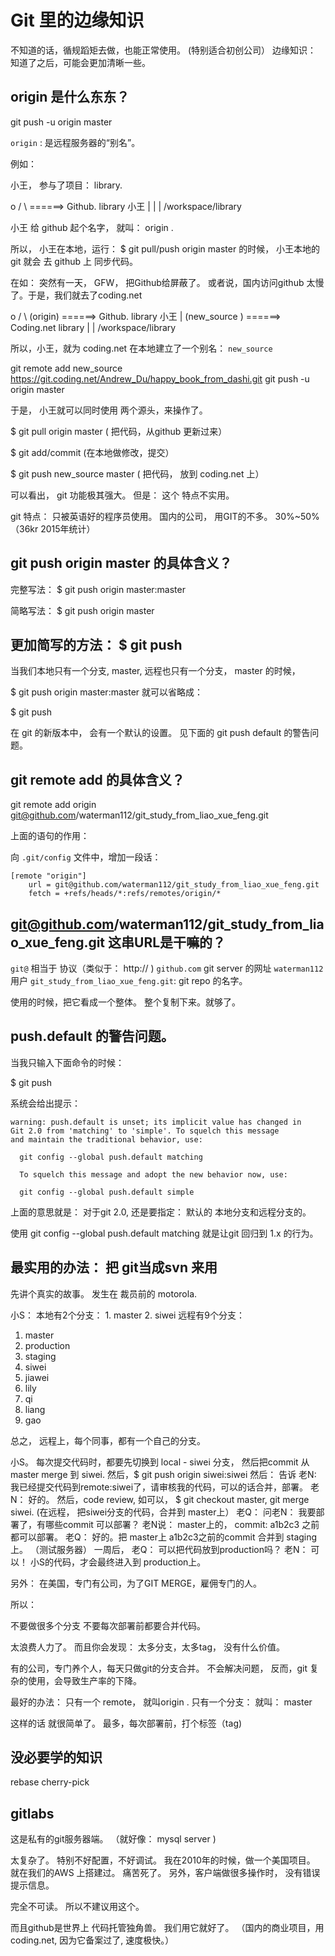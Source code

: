 # Git 里的边缘知识

不知道的话，循规蹈矩去做，也能正常使用。  (特别适合初创公司）
边缘知识： 知道了之后，可能会更加清晰一些。

## origin 是什么东东？

git push -u origin master

`origin` : 是远程服务器的“别名”。

例如：

小王， 参与了项目： library.



   o
  / \       ======>     Github.    library
  小王
   |
   |
   |
  /workspace/library


  小王 给 github 起个名字， 就叫：  origin .

所以， 小王在本地，运行：  $ git pull/push origin master 的时候，
小王本地的 git 就会 去 github 上 同步代码。


在如： 突然有一天， GFW， 把Github给屏蔽了。  或者说，国内访问github 太慢了。于是，我们就去了coding.net

   o
  / \   (origin)         ======>     Github.    library
  小王
   |    (new_source )    ======>     Coding.net library
   |
   |
  /workspace/library

所以，小王，就为  coding.net 在本地建立了一个别名：  `new_source`

git remote add new_source https://git.coding.net/Andrew_Du/happy_book_from_dashi.git
git push -u origin master



于是， 小王就可以同时使用 两个源头，来操作了。

$ git pull origin master  (  把代码，从github 更新过来）

$ git add/commit  (在本地做修改，提交）

$ git push new_source master ( 把代码， 放到 coding.net 上）


可以看出， git 功能极其强大。 但是： 这个 特点不实用。

git 特点： 只被英语好的程序员使用。 国内的公司， 用GIT的不多。 30%~50% （36kr 2015年统计）


## git push origin master 的具体含义？

完整写法： $ git push origin master:master

简略写法： $ git push origin master

## 更加简写的方法： $ git push

当我们本地只有一个分支, master, 远程也只有一个分支， master 的时候，

$ git push origin master:master 就可以省略成：

$ git push

在 git 的新版本中， 会有一个默认的设置。 见下面的 git push default 的警告问题。

## git remote add 的具体含义？

git remote add origin git@github.com/waterman112/git_study_from_liao_xue_feng.git

上面的语句的作用：

向 `.git/config` 文件中，增加一段话：

```
[remote "origin"]
    url = git@github.com/waterman112/git_study_from_liao_xue_feng.git
    fetch = +refs/heads/*:refs/remotes/origin/*
```

## git@github.com/waterman112/git_study_from_liao_xue_feng.git 这串URL是干嘛的？

`git@` 相当于 协议（类似于： http:// )
`github.com`  git server 的网址
`waterman112` 用户
`git_study_from_liao_xue_feng.git`:  git repo 的名字。

使用的时候，把它看成一个整体。 整个复制下来。就够了。


##  push.default 的警告问题。

当我只输入下面命令的时候：

$ git push

系统会给出提示：

```
warning: push.default is unset; its implicit value has changed in
Git 2.0 from 'matching' to 'simple'. To squelch this message
and maintain the traditional behavior, use:

  git config --global push.default matching

  To squelch this message and adopt the new behavior now, use:

  git config --global push.default simple

```

上面的意思就是： 对于git 2.0, 还是要指定： 默认的 本地分支和远程分支的。

使用
  git config --global push.default matching
就是让git 回归到 1.x 的行为。

## 最实用的办法： 把 git当成svn 来用


先讲个真实的故事。 发生在 裁员前的 motorola.

小S：
本地有2个分支： 1. master   2. siwei
远程有9个分支：
  1. master
  2. production
  3. staging
  4. siwei
  5. jiawei
  6. lily
  7. qi
  8. liang
  9. gao

总之， 远程上，每个同事，都有一个自己的分支。

小S。 每次提交代码时，都要先切换到 local - siwei 分支， 然后把commit 从master merge 到 siwei.
然后，$ git push origin siwei:siwei
然后： 告诉 老N:  我已经提交代码到remote:siwei了，请审核我的代码，可以的话合并，部署。
老N： 好的。 然后，code review, 如可以，  $ git checkout master,  git merge siwei.  (在远程， 把siwei分支的代码，合并到 master上）
老Q： 问老N： 我要部署了，有哪些commit 可以部署？ 老N说： master上的， commit:  a1b2c3 之前都可以部署。
老Q： 好的。把 master上 a1b2c3之前的commit 合并到  staging上。 （测试服务器）
一周后，
老Q： 可以把代码放到production吗？ 老N： 可以！
小S的代码，才会最终进入到 production上。


另外： 在美国，专门有公司，为了GIT MERGE，雇佣专门的人。

所以：

不要做很多个分支
不要每次部署前都要合并代码。

太浪费人力了。 而且你会发现： 太多分支，太多tag， 没有什么价值。

有的公司，专门养个人，每天只做git的分支合并。
不会解决问题， 反而，git 复杂的使用，会导致生产率的下降。

最好的办法：  只有一个 remote， 就叫origin .
只有一个分支： 就叫： master

这样的话 就很简单了。
最多，每次部署前，打个标签（tag)

## 没必要学的知识

rebase
cherry-pick


## gitlabs

这是私有的git服务器端。  （就好像： mysql server )

太复杂了。 特别不好配置，不好调试。 我在2010年的时候，做一个美国项目。 就在我们的AWS 上搭建过。 痛苦死了。
另外，客户端做很多操作时， 没有错误提示信息。

完全不可读。  所以不建议用这个。

而且github是世界上 代码托管独角兽。 我们用它就好了。
（国内的商业项目，用 coding.net, 因为它备案过了, 速度极快。）
